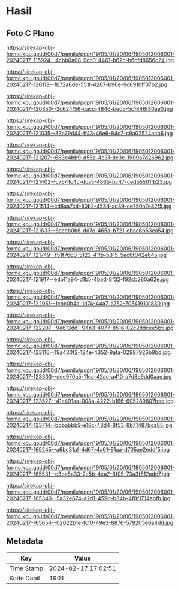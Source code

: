 # Hasil

## Foto C Plano

https://sirekap-obj-formc.kpu.go.id/00d7/pemilu/pdpr/19/05/01/20/06/1905012006001-20240217-115924--4cbb0a08-9cc0-4461-b62c-b6cfd8656c24.jpg

https://sirekap-obj-formc.kpu.go.id/00d7/pemilu/pdpr/19/05/01/20/06/1905012006001-20240217-120118--fb72a6de-551f-4207-b96e-9c6910ff07b2.jpg

https://sirekap-obj-formc.kpu.go.id/00d7/pemilu/pdpr/19/05/01/20/06/1905012006001-20240217-120350--2c624f56-cacc-4646-bed5-5c1846f80ae0.jpg

https://sirekap-obj-formc.kpu.go.id/00d7/pemilu/pdpr/19/05/01/20/06/1905012006001-20240217-121035--33a79d44-ff43-46e6-84c7-c9a02524acb6.jpg

https://sirekap-obj-formc.kpu.go.id/00d7/pemilu/pdpr/19/05/01/20/06/1905012006001-20240217-121207--663c4bb9-d56a-4e31-8c3c-1909a7d26962.jpg

https://sirekap-obj-formc.kpu.go.id/00d7/pemilu/pdpr/19/05/01/20/06/1905012006001-20240217-121402--c7641c4c-dca5-486b-bc47-cedb5501fb23.jpg

https://sirekap-obj-formc.kpu.go.id/00d7/pemilu/pdpr/19/05/01/20/06/1905012006001-20240217-121514--cd6aa7c4-80b2-453d-ad89-ce750a7e82f5.jpg

https://sirekap-obj-formc.kpu.go.id/00d7/pemilu/pdpr/19/05/01/20/06/1905012006001-20240217-121633--6cceb0b8-dd7e-465a-b721-ebac6b63ea54.jpg

https://sirekap-obj-formc.kpu.go.id/00d7/pemilu/pdpr/19/05/01/20/06/1905012006001-20240217-121749--f51f7660-5123-41fb-b315-5ec6f042e645.jpg

https://sirekap-obj-formc.kpu.go.id/00d7/pemilu/pdpr/19/05/01/20/06/1905012006001-20240217-121917--edb11a94-d1b5-4bad-8f32-f92cb280a62e.jpg

https://sirekap-obj-formc.kpu.go.id/00d7/pemilu/pdpr/19/05/01/20/06/1905012006001-20240217-122051--1cbc0b4a-1d74-44a7-a752-705419101830.jpg

https://sirekap-obj-formc.kpu.go.id/00d7/pemilu/pdpr/19/05/01/20/06/1905012006001-20240217-122207--9e613dd1-94b3-4077-8516-02c2ddcee5b5.jpg

https://sirekap-obj-formc.kpu.go.id/00d7/pemilu/pdpr/19/05/01/20/06/1905012006001-20240217-123116--19a430f2-124e-4352-9afa-02987926b9bd.jpg

https://sirekap-obj-formc.kpu.go.id/00d7/pemilu/pdpr/19/05/01/20/06/1905012006001-20240217-123303--dee970a5-11ea-42ac-a410-a7d8e9dd0aae.jpg

https://sirekap-obj-formc.kpu.go.id/00d7/pemilu/pdpr/19/05/01/20/06/1905012006001-20240217-123527--41e491aa-008a-4222-b166-605289807bed.jpg

https://sirekap-obj-formc.kpu.go.id/00d7/pemilu/pdpr/19/05/01/20/06/1905012006001-20240217-123714--bbbabbb9-e16c-48d4-8f53-8b71487bca85.jpg

https://sirekap-obj-formc.kpu.go.id/00d7/pemilu/pdpr/19/05/01/20/06/1905012006001-20240217-165245--a6bc31af-4d67-4a61-81aa-d705ae2eddf5.jpg

https://sirekap-obj-formc.kpu.go.id/00d7/pemilu/pdpr/19/05/01/20/06/1905012006001-20240217-165531--c3ba5a33-2e5b-4ca2-8f05-73a3f512adc7.jpg

https://sirekap-obj-formc.kpu.go.id/00d7/pemilu/pdpr/19/05/01/20/06/1905012006001-20240217-165343--5a32e674-a2d1-459d-b34b-4f8f1714ebfb.jpg

https://sirekap-obj-formc.kpu.go.id/00d7/pemilu/pdpr/19/05/01/20/06/1905012006001-20240217-165654--02022b1e-fcf0-49e3-8876-579205e6a4dd.jpg


## Metadata

| Key        | Value               |
| ---------- | ------------------- |
| Time Stamp | 2024-02-17 17:02:51 |
| Kode Dapil | 1901                |



